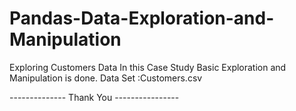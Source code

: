 # Pandas-Data-Exploration-and-Manipulation
Exploring Customers Data
In this Case Study Basic Exploration and Manipulation is done.
Data Set :Customers.csv



-------------- Thank You ----------------
